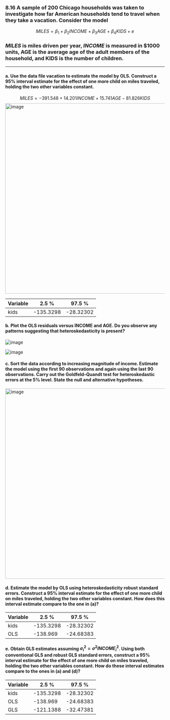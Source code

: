 ### 8.16 A sample of 200 Chicago households was taken to investigate how far American households tend to travel when they take a vacation. Consider the model
$$
MILES = \beta_1 + \beta_2INCOME + \beta_3AGE + \beta_4KIDS + e
$$
### *MILES* is miles driven per year, *INCOME* is measured in $1000 units, AGE is the average age of the adult members of the household, and KIDS is the number of children.
---

#### a. Use the data file vacation to estimate the model by OLS. Construct a 95% interval estimate for the effect of one more child on miles traveled, holding the two other variables constant.

$$
MILES = -391.548 + 14.201INCOME + 15.741AGE -81.826KIDS
$$
<img width="600" alt="image" src="https://github.com/user-attachments/assets/84edb3cd-cf80-4d2b-89c3-6bc8d5387fae" />

| Variable | 2.5 %     | 97.5 %    |
|----------|-----------|-----------|
| kids     | -135.3298 | -28.32302 |

#### b. Plot the OLS residuals versus INCOME and AGE. Do you observe any patterns suggesting that heteroskedasticity is present?
![image](https://github.com/user-attachments/assets/ba9cfbc1-bb5c-47df-b2a2-029bd3251a8e)

![image](https://github.com/user-attachments/assets/df596092-098c-4ea4-ae5b-96c08fa98ad1)

#### c. Sort the data according to increasing magnitude of income. Estimate the model using the first 90 observations and again using the last 90 observations. Carry out the Goldfeld–Quandt test for heteroskedastic errors at the 5% level. State the null and alternative hypotheses.

<img width="600" alt="image" src="https://github.com/user-attachments/assets/a507f31c-5b8c-4f43-99c1-47de4a5fc2af" />

#### d. Estimate the model by OLS using heteroskedasticity robust standard errors. Construct a 95% interval estimate for the effect of one more child on miles traveled, holding the two other variables constant. How does this interval estimate compare to the one in (a)?

| Variable | 2.5 %     | 97.5 %    |
|----------|-----------|-----------|
| kids     | -135.3298 | -28.32302 |
| OLS      | -138.969  | -24.68383 |


#### e. Obtain GLS estimates assuming $\sigma_i^2 = \sigma^2INCOME_i^2$. Using both conventional GLS and robust GLS standard errors, construct a 95% interval estimate for the effect of one more child on miles traveled, holding the two other variables constant. How do these interval estimates compare to the ones in (a) and (d)?

| Variable | 2.5 %     | 97.5 %    |
|----------|-----------|-----------|
| kids     | -135.3298 | -28.32302 |
| OLS      | -138.969  | -24.68383 |
| GLS      | -121.1388 | -32.47381 |
